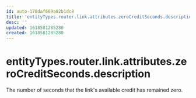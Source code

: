 ```yaml
---
id: auto-178daf669a02b1dc8
title: 'entityTypes.router.link.attributes.zeroCreditSeconds.description'
desc: ''
updated: 1618581285280
created: 1618581285280
---
```

# entityTypes.router.link.attributes.zeroCreditSeconds.description

The number of seconds that the link&#39;s available credit has remained zero.